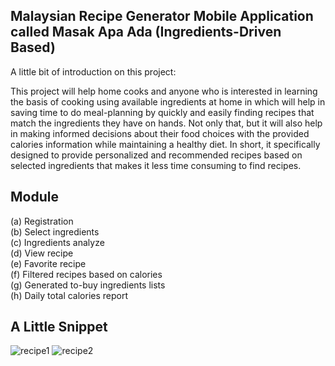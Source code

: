 ## Malaysian Recipe Generator Mobile Application called Masak Apa Ada (Ingredients-Driven Based)

A little bit of introduction on this project:

This project will help home cooks and anyone who is interested in learning the 
basis of cooking using available ingredients at home in which will help in saving time 
to do meal-planning by quickly and easily finding recipes that match the ingredients 
they have on hands. Not only that, but it will also help in making informed decisions 
about their food choices with the provided calories information while maintaining a 
healthy diet. In short, it specifically designed to provide personalized and recommended recipes based on 
selected ingredients that makes it less time consuming to find recipes.

## Module
(a) Registration <br>
(b) Select ingredients <br>
(c) Ingredients analyze <br>
(d) View recipe <br>
(e) Favorite recipe <br>
(f) Filtered recipes based on calories <br>
(g) Generated to-buy ingredients lists <br>
(h) Daily total calories report <br>

## A Little Snippet
![recipe1](https://github.com/aishahzbr/Malaysian-Recipe-Generator/assets/101313173/18b72edb-6c56-4a20-9acc-c53a78304211)
![recipe2](https://github.com/aishahzbr/Malaysian-Recipe-Generator/assets/101313173/c6485571-4eca-4adb-b677-76faa710fe2a)




